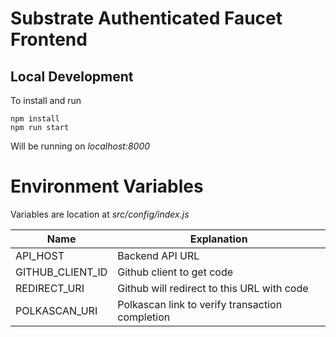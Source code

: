 # Substrate Authenticated Faucet Frontend

## Local Development
To install and run
```
npm install
npm run start
```
Will be running on _localhost:8000_

# Environment Variables

Variables are location at _src/config/index.js_

|Name              | Explanation|
|------------------|------------|
| API_HOST         | Backend API URL |
| GITHUB_CLIENT_ID | Github client to get code|
| REDIRECT_URI     | Github will redirect to this URL with code|
| POLKASCAN_URI    | Polkascan link to verify transaction completion|
